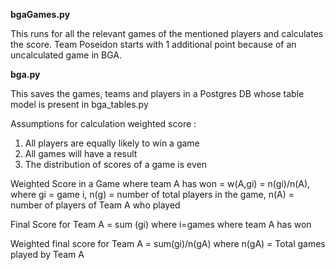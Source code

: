 <b>bgaGames.py</b>

This runs for all the relevant games of the mentioned players and calculates the score. Team Poseidon starts with 1 additional point because of an uncalculated game in BGA.

<b>bga.py</b>

This saves the games, teams and players in a Postgres DB whose table model is present in bga_tables.py



Assumptions for calculation weighted score :
1. All players are equally likely to win a game
2. All games will have a result
3. The distribution of scores of a game is even

Weighted Score in a Game where team A has won = w(A,gi) = n(gi)/n(A), where gi = game i, n(g) = number of total players in the game, n(A) = number of players of Team A who played

Final Score for Team A = sum (gi) where i=games where team A has won

Weighted final score for Team A = sum(gi)/n(gA) where n(gA) = Total games played by Team A
